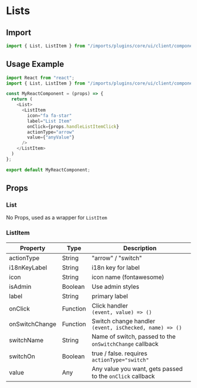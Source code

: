 # Lists

## Import

```javascript
import { List, ListItem } from "/imports/plugins/core/ui/client/components";
```

## Usage Example

```javascript
import React from "react";
import { List, ListItem } from "/imports/plugins/core/ui/client/components";

const MyReactComponent = (props) => {
  return (
    <List>
      <ListItem
        icon="fa fa-star"
        label="List Item"
        onClick={props.handleListItemClick}
        actionType="arrow"
        value={"anyValue"}
      />
    </ListItem>
  )
};

export default MyReactComponent;
```

## Props

### List

No Props, used as a wrapper for `ListItem`

### ListItem

| Property       | Type     | Description                                                |
| -------------- | -------- | ---------------------------------------------------------- |
| actionType     | String   | "arrow" / "switch"                                         |
| i18nKeyLabel   | String   | i18n key for label                                         |
| icon           | String   | icon name (fontawesome)                                    |
| isAdmin        | Boolean  | Use admin styles                                           |
| label          | String   | primary label                                              |
| onClick        | Function | Click handler<br> `(event, value) => ()`                   |
| onSwitchChange | Function | Switch change handler<br> `(event, isChecked, name) => ()` |
| switchName     | String   | Name of switch, passed to the `onSwitchChange` callback    |
| switchOn       | Boolean  | true / false. requires `actionType="switch"`               |
| value          | Any      | Any value you want, gets passed to the `onClick` callback  |
